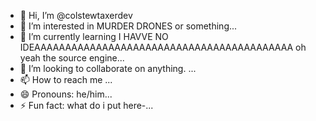 - 👋 Hi, I’m @colstewtaxerdev
- 👀 I’m interested in MURDER DRONES or something...
- 🌱 I’m currently learning I HAVVE NO IDEAAAAAAAAAAAAAAAAAAAAAAAAAAAAAAAAAAAAAAAAAA oh yeah the source engine...
- 💞️ I’m looking to collaborate on anything. ...
- 📫 How to reach me ...
- 😄 Pronouns: he/him...
- ⚡ Fun fact: what do i put here-...

<!---
colstewtaxerdev/colstewtaxerdev is a ✨ special ✨ repository because its `README.md` (this file) appears on your GitHub profile.
You can click the Preview link to take a look at your changes.
--->
